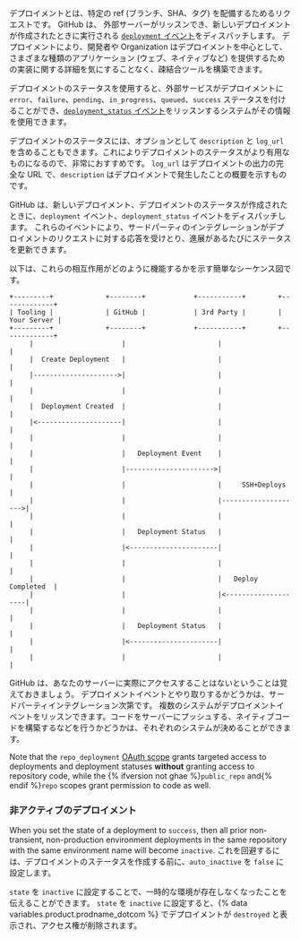 デプロイメントとは、特定の ref (ブランチ、SHA、タグ) を配備するためるリクエストです。 GitHub は、 外部サーバーがリッスンでき、新しいデプロイメントが作成されたときに実行される [`deployment` イベント](/developers/webhooks-and-events/webhook-events-and-payloads#deployment)をディスバッチします。 デプロイメントにより、開発者や Organization はデプロイメントを中心として、さまざまな種類のアプリケーション (ウェブ、ネイティブなど) を提供するための実装に関する詳細を気にすることなく、疎結合ツールを構築できます。

デプロイメントのステータスを使用すると、外部サービスがデプロイメントに `error`、`failure`、`pending`、`in_progress`、`queued`、`success` ステータスを付けることができ、[`deployment_status` イベント](/developers/webhooks-and-events/webhook-events-and-payloads#deployment_status)をリッスンするシステムがその情報を使用できます。

デプロイメントのステータスには、オプションとして `description` と `log_url` を含めることもできます。これによりデプロイメントのステータスがより有用なものになるので、非常におすすめです。 `log_url` はデプロイメントの出力の完全な URL で、`description` はデプロイメントで発生したことの概要を示すものです。

GitHub は、新しいデプロイメント、デプロイメントのステータスが作成されたときに、`deployment` イベント、`deployment_status` イベントをディスパッチします。 これらのイベントにより、サードパーティのインテグレーションがデプロイメントのリクエストに対する応答を受けとり、進展があるたびにステータスを更新できます。

以下は、これらの相互作用がどのように機能するかを示す簡単なシーケンス図です。

```
+---------+             +--------+            +-----------+        +-------------+
| Tooling |             | GitHub |            | 3rd Party |        | Your Server |
+---------+             +--------+            +-----------+        +-------------+
     |                      |                       |                     |
     |  Create Deployment   |                       |                     |
     |--------------------->|                       |                     |
     |                      |                       |                     |
     |  Deployment Created  |                       |                     |
     |<---------------------|                       |                     |
     |                      |                       |                     |
     |                      |   Deployment Event    |                     |
     |                      |---------------------->|                     |
     |                      |                       |     SSH+Deploys     |
     |                      |                       |-------------------->|
     |                      |                       |                     |
     |                      |   Deployment Status   |                     |
     |                      |<----------------------|                     |
     |                      |                       |                     |
     |                      |                       |   Deploy Completed  |
     |                      |                       |<--------------------|
     |                      |                       |                     |
     |                      |   Deployment Status   |                     |
     |                      |<----------------------|                     |
     |                      |                       |                     |
```

GitHub は、あなたのサーバーに実際にアクセスすることはないということは覚えておきましょう。 デプロイメントイベントとやり取りするかどうかは、サードパーティインテグレーション次第です。 複数のシステムがデプロイメントイベントをリッスンできます。コードをサーバーにプッシュする、ネイティブコードを構築するなどを行うかどうかは、それぞれのシステムが決めることができます。

Note that the `repo_deployment` [OAuth scope](/developers/apps/scopes-for-oauth-apps) grants targeted access to deployments and deployment statuses **without** granting access to repository code, while the {% ifversion not ghae %}`public_repo` and{% endif %}`repo` scopes grant permission to code as well.

### 非アクティブのデプロイメント

When you set the state of a deployment to `success`, then all prior non-transient, non-production environment deployments in the same repository with the same environment name will become `inactive`. これを回避するには、デプロイメントのステータスを作成する前に、`auto_inactive` を `false` に設定します。

`state` を `inactive` に設定することで、一時的な環境が存在しなくなったことを伝えることができます。  `state` を `inactive` に設定すると、{% data variables.product.prodname_dotcom %} でデプロイメントが `destroyed` と表示され、アクセス権が削除されます。